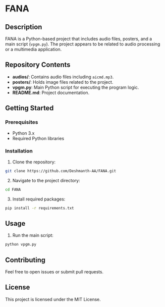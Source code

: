 # FANA

## Description
FANA is a Python-based project that includes audio files, posters, and a main script (`vpgm.py`). The project appears to be related to audio processing or a multimedia application.

## Repository Contents
- **audios/**: Contains audio files including `aicmd.mp3`.
- **posters/**: Holds image files related to the project.
- **vpgm.py**: Main Python script for executing the program logic.
- **README.md**: Project documentation.

## Getting Started
### Prerequisites
- Python 3.x
- Required Python libraries

### Installation
1. Clone the repository:
```bash
git clone https://github.com/Deshmanth-AA/FANA.git
```
2. Navigate to the project directory:
```bash
cd FANA
```
3. Install required packages:
```bash
pip install -r requirements.txt
```

## Usage
1. Run the main script:
```bash
python vpgm.py
```

## Contributing
Feel free to open issues or submit pull requests.

## License
This project is licensed under the MIT License.

